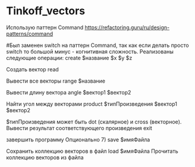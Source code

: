 # Tinkoff_vectors
Использую паттерн Command 
https://refactoring.guru/ru/design-patterns/command

#Был заменен switch на паттерн Command, так как если делать просто switch то большой минус - когнитивная сложность. 
Реализованы следующие операции: 
create $название $x $y $z

Создать вектор
read

Вывести все векторы
range $название

Вывести длину вектора
angle $вектор1 $вектор2

Найти угол между векторами
product $типПроизведения $вектор1 $вектор2

$типПроизведения может быть dot (скалярное) и cross (векторное). Вывести результат соответствующего произведения
exit

завершить программу
Опционально 7) save $имяФайла

Сохранить коллекцию векторов в файл
load $имяФайла
Прочитать коллекцию векторов из файла
